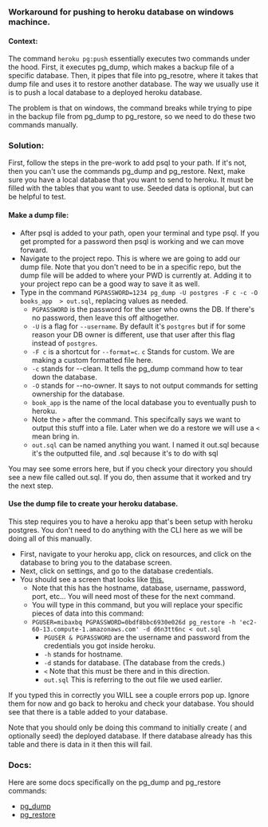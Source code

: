 ### Workaround for pushing to heroku database on windows machince.

#### Context:

The command `heroku pg:push` essentially executes two commands under the hood. First, it executes pg_dump, which makes a backup file of a specific database. Then, it pipes that file into pg_resotre, where it takes that dump file and uses it to restore another database. The way we usually use it is to push a local database to a deployed heroku database.

The problem is that on windows, the command breaks while trying to pipe in the backup file from pg_dump to pg_restore, so we need to do these two commands manually.


### Solution:

First, follow the steps in the pre-work to add psql to your path. If it's not, then you can't use the commands pg_dump and pg_restore.
Next, make sure you have a local database that you want to send to heroku. It must be filled with the tables that you want to use. Seeded data is optional, but can be helpful to test.

#### Make a dump file:

- After psql is added to your path, open your terminal and type psql. If you get prompted for a password then psql is working and we can move forward.
- Navigate to the project repo. This is where we are going to add our dump file. Note that you don't need to be in a specific repo, but the dump file will be added to where your PWD is currently at. Adding it to your project repo can be a good way to save it as well.
- Type in the command `PGPASSWORD=1234 pg_dump -U postgres -F c -c -O books_app  > out.sql`, replacing values as needed.
  - `PGPASSWORD` is the password for the user who owns the DB. If there's no password, then leave this off althogether.
  - `-U` is a flag for `--username`. By default it's `postgres` but if for some reason your DB owner is different, use that user after this flag instead of `postgres`.
  - `-F c` is a shortcut for `--format=c`. `c` Stands for custom. We are making a custom formatted file here.
  - `-c` stands for --clean. It tells the pg_dump command how to tear down the database.
  - `-O` stands for --no-owner. It says to not output commands for setting ownership for the database.
  - `book_app` is the name of the local database you to eventually push to heroku. 
  - Note the `>` after the command. This specifcally says we want to output this stuff into a file. Later when we do a restore we will use a `<` mean bring in.
  - `out.sql` can be named anything you want. I named it out.sql because it's the outputted file, and .sql because it's to do with sql
  
  
You may see some errors here, but if you check your directory you should see a new file called out.sql. If you do, then assume that it worked and try the next step.
  
#### Use the dump file to create your heroku database.
  
This step requires you to have a heroku app that's been setup with heroku postgres. You don't need to do anything with the CLI here as we will be doing all of this manually.
  
- First, navigate to your heroku app, click on resources, and click on the database to bring you to the database screen.
- Next, click on settings, and go to the database credentials. 
- You should see a screen that looks like [this.](https://imgur.com/a/xEtcu)
  - Note that this has the hostname, database, username, password, port, etc... You will need most of these for the next command.
  - You will type in this command, but you will replace your specific pieces of data into this command:
  - `PGUSER=mibaxbq PGPASSWORD=0bdf8bbc6930e026d pg_restore -h 'ec2-60-13.compute-1.amazonaws.com' -d d6n3tt6nc < out.sql`
    - `PGUSER & PGPASSWORD` are the username and password from the credentials you got inside heroku.
    - `-h` stands for hostname.
    - `-d` stands for database. (The database from the creds.)
    - `<` Note that this must be there and in this direction.
    - `out.sql` This is referring to the out file we used earlier.
    
If you typed this in correctly you WILL see a couple errors pop up. Ignore them for now and go back to heroku and check your database. You should see that there is a table added to your database.


Note that you should only be doing this command to initially create ( and optionally seed) the deployed database. If there database already has this table and there is data in it then this will fail.


### Docs:
Here are some docs specifically on the pg_dump and pg_restore commands:
  - [pg_dump](https://www.postgresql.org/docs/10/static/app-pgdump.html)
  - [pg_restore](https://www.postgresql.org/docs/10/static/app-pgrestore.html)
